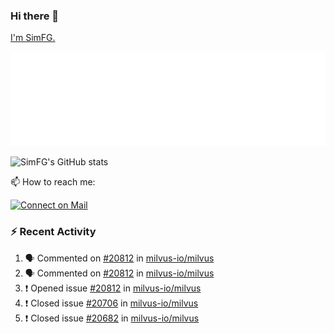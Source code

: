 ### Hi there 👋

[I'm SimFG.](https://simfg.github.io/)

![Metrics](/metrics.plugin.followup.user.svg)

![SimFG's GitHub stats](https://github-readme-stats.vercel.app/api?username=SimFG&show_icons=true&theme=radical&count_private=true)

📫 How to reach me:

[![Connect on Mail](https://img.shields.io/badge/Ask%20me-anything-1abc9c.svg)](mailto:1142838399@qq.com)

### :zap: Recent Activity

<!--START_SECTION:activity-->
1. 🗣 Commented on [#20812](https://github.com/milvus-io/milvus/issues/20812) in [milvus-io/milvus](https://github.com/milvus-io/milvus)
2. 🗣 Commented on [#20812](https://github.com/milvus-io/milvus/issues/20812) in [milvus-io/milvus](https://github.com/milvus-io/milvus)
3. ❗️ Opened issue [#20812](https://github.com/milvus-io/milvus/issues/20812) in [milvus-io/milvus](https://github.com/milvus-io/milvus)
4. ❗️ Closed issue [#20706](https://github.com/milvus-io/milvus/issues/20706) in [milvus-io/milvus](https://github.com/milvus-io/milvus)
5. ❗️ Closed issue [#20682](https://github.com/milvus-io/milvus/issues/20682) in [milvus-io/milvus](https://github.com/milvus-io/milvus)
<!--END_SECTION:activity-->

